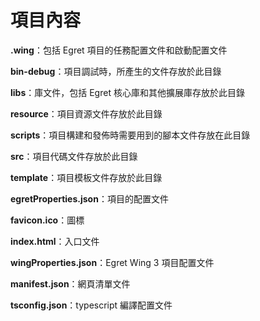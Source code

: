 # 項目內容





 **.wing**：包括 Egret 項目的任務配置文件和啟動配置文件

**bin-debug**：項目調試時，所產生的文件存放於此目錄

**libs**：庫文件，包括 Egret 核心庫和其他擴展庫存放於此目錄

**resource**：項目資源文件存放於此目錄

**scripts**：項目構建和發佈時需要用到的腳本文件存放在此目錄

**src**：項目代碼文件存放於此目錄

**template**：項目模板文件存放於此目錄

**egretProperties.json**：項目的配置文件

**favicon.ico**：圖標

**index.html**：入口文件

**wingProperties.json**：Egret Wing 3 項目配置文件

**manifest.json**：網頁清單文件

**tsconfig.json**：typescript 編譯配置文件

